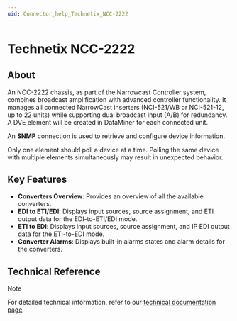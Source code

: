```yaml
---
uid: Connector_help_Technetix_NCC-2222
---
```


# Technetix NCC-2222

## About

An NCC-2222 chassis, as part of the Narrowcast Controller system, combines broadcast amplification with advanced controller functionality. It manages all connected NarrowCast inserters (NCI-521/WB or NCI-521-12, up to 22 units) while supporting dual broadcast input (A/B) for redundancy. A DVE element will be created in DataMiner for each connected unit.

An **SNMP** connection is used to retrieve and configure device information.

Only one element should poll a device at a time. Polling the same device with multiple elements simultaneously may result in unexpected behavior.

## Key Features

- **Converters Overview**: Provides an overview of all the available converters.
- **EDI to ETI/EDI**: Displays input sources, source assignment, and ETI output data for the EDI-to-ETI/EDI mode.
- **ETI to EDI**: Displays input sources, source assignment, and IP EDI output data for the ETI-to-EDI mode.
- **Converter Alarms**: Displays built-in alarms states and alarm details for the converters.

## Technical Reference

> [!NOTE]
> For detailed technical information, refer to our [technical documentation page](xref:Connector_help_Technetix_NCC-2222_Technical).
